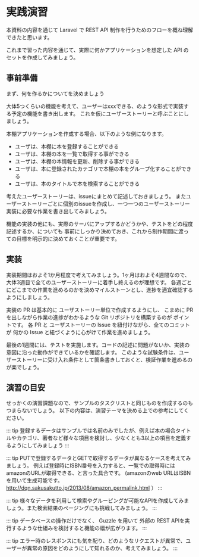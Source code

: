 ---
---

# 実践演習

本資料の内容を通じて Laravel で REST API 制作を行うためのフローを概ね理解できたと思います。

これまで習った内容を通じて、実際に何かアプリケーションを想定した API のセットを作成してみましょう。

## 事前準備

まず、何を作るかについてを決めましょう

大体5つくらいの機能を考えて、ユーザーはxxxできる、のような形式で実装する予定の機能を書き出します。
これを仮にユーザーストーリーと呼ぶことにしましょう。

本棚アプリケーションを作成する場合、以下のような例になります。

- ユーザは、本棚に本を登録することができる
- ユーザは、本棚の本を一覧で取得する事ができる
- ユーザは、本棚の本情報を更新、削除する事ができる
- ユーザは、本に登録されたカテゴリで本棚の本をグループ化することができる
- ユーザは、本のタイトルで本を検索することができる

考えたユーザーストーリーは、issueにまとめて記述しておきましょう。
またユーザーストーリーごとに個別のissueを作成し、一つ一つのユーザーストーリー実装に必要な作業を書き出してみましょう。

機能の実装の他にも、実際のサーバにアップするかどうかや、テストをどの程度記述するか、についても
事前にしっかり決めておき、これから制作期間に渡っての目標を明示的に決めておくことが重要です。

## 実装

実装期間はおよそ1か月程度で考えてみましょう。1ヶ月はおよそ4週間なので、大体3週目で全てのユーザーストーリーに着手し終えるのが理想です。
各週ごとにどこまでの作業を進めるのかを決めマイルストーンとし、進捗を適宜確認するようにしましょう。

実装の PR は基本的に ユーザストーリー単位で作成するようにし、
こまめに PR を出しながら作業の進捗がわかるような Git リポジトリを構築するのが ポイントです。
各 PR と ユーザストーリーの Issue を紐付けながら、全てのコミットが 何かの Issue と紐づくように心がけて作業を進めましょう。

最後の1週間には、テストを実施します。コードの記述に問題がないか、実装の意図に沿った動作ができているかを確認します。
このような試験条件は、ユーザーストーリーに受け入れ条件として箇条書きしておくと、検証作業を進めるのが楽でしょう。

## 演習の目安

せっかくの演習課題なので、サンプルのタスクリストと同じものを作成するのもつまらないでしょう。
以下の内容は、演習テーマを決める上での参考にしてください。

::: tip
登録するデータはサンプルでは名前のみでしたが、例えば本の場合タイトルやカテゴリ、著者など様々な項目を検討し、少なくとも3以上の項目を定義するようにしてみましょう
:::

::: tip
PUTで登録するデータとGETで取得するデータが異なるケースを考えてみましょう。
例えば登録時にISBN番号を入力すると、一覧での取得時にはamazonのURLが取得できる、と言った具合です。
(amazonのweb URLはISBNを用いて生成可能です。
http://dqn.sakusakutto.jp/2013/08/amazon_permalink.html ）
:::

::: tip
様々なデータを利用して検索やグルーピングが可能なAPIを作成してみましょう。また検索結果のページングにも挑戦してみましょう。
:::

::: tip
データベースの操作だけでなく、 Guzzle を用いて 外部の REST APIを実行するような仕組みを検討すると機能の幅が広がります。
:::

::: tip
エラー時のレスポンスにも気を配り、どのようなリクエストが異常で、ユーザーが異常の原因をどのようにして知れるのか、考えてみましょう。
:::

